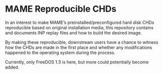 # MAME Reproducible CHDs

In an interest to make MAME’s preinstalled/preconfigured hard disk
CHDs reproducible based on original installation media, this
repository contains and documents INP replay files and how to build
the desired image.

By making these reproducible, downstream users have a chance to
witness how the CHDs are made in the first place and whether any
modifications happened to the operating system during the process.

Currently, only FreeDOS 1.3 is here, but more could potentially become
added.
